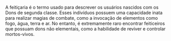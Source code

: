 A feitiçaria é o termo usado para descrever os usuários nascidos com os Dons de segunda classe. Esses indivíduos possuem uma capacidade inata para realizar magias de combate, como a invocação de elementos como fogo, água, terra e ar. No entanto, é extremamente raro encontrar feiticeiros que possuam dons não elementais, como a habilidade de reviver e controlar mortos-vivos.